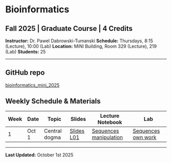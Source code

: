 # Bioinformatics
## Fall 2025 | Graduate Course | 4 Credits

**Instructor:** Dr. Pawel Dabrowski-Tumanski
**Schedule:** Thursdays, 8:15 (Lecture), 10:00 (Lab)
**Location:** MiNI Building, Room 329 (Lecture), 219 (Lab)
**Students:** 25   

---

## GitHub repo
[bioinformatics_mini_2025](https://github.com/pdabrowskitumanski/bioinformatics_mini_2025)

## Weekly Schedule & Materials

| Week | Date | Topic | Slides | Lecture Notebook | Lab |
|------|------|-------|--------|------------|----------|
| 1 | Oct 1 | Central dogma | [Slides L01](https://github.com/pdabrowskitumanski/pdabrowskitumanski.github.io/blob/main/data/teaching/courses/bioinformatics2025/Lecture01.pptx) | [Sequences manipulation](https://github.com/pdabrowskitumanski/bioinformatics_mini_2025/blob/main/notebooks/lectures/01_Introduction.ipynb) | [Sequences own work](https://github.com/pdabrowskitumanski/bioinformatics_mini_2025/blob/main/notebooks/labs/01_Sequences.ipynb) |

---

**Last Updated:** October 1st 2025